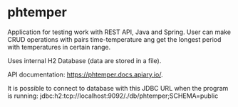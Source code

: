 # phtemper
Application for testing work with REST API, Java and Spring. User can make CRUD operations with pairs time-temperature ang get the longest period with temperatures in certain range.

Uses internal H2 Database (data are stored in a file).

API documentation: https://phtemper.docs.apiary.io/.

It is possible to connect to database with this JDBC URL when the program is running: jdbc:h2:tcp://localhost:9092/./db/phtemper;SCHEMA=public
